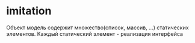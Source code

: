 # imitation

Объект модель содержит множество(список, массив, ...) статических элементов. Каждый статический элемент - реализация интерфейса